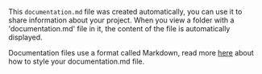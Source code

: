 This `documentation.md` file was created automatically, you can use it to share information about your project.
When you view a folder with a 'documentation.md' file in it, the content of the file is automatically displayed.

Documentation files use a format called Markdown, read more [here](https://blog.ghost.org/markdown/) about how to style your documentation.md file.
